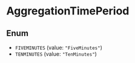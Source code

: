 # AggregationTimePeriod

## Enum

* `FIVEMINUTES` (value: `"FiveMinutes"`)
* `TENMINUTES` (value: `"TenMinutes"`)
